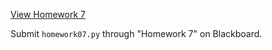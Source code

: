 ---
---

[View Homework 7](homework07.html)  

Submit ````homework07.py```` through "Homework 7" on Blackboard.

